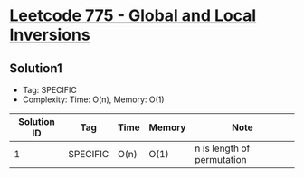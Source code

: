 # [Leetcode 775 - Global and Local Inversions](https://leetcode.com/problems/global-and-local-inversions/)

## Solution1

- Tag: SPECIFIC
- Complexity: Time: O(n), Memory: O(1)

| Solution ID | Tag | Time | Memory | Note |
| ----------- | --- | ---- | ------ | ---- |
| 1 | SPECIFIC | O(n) | O(1) | n is length of permutation |
